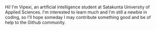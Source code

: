 Hi!
I'm Vipexi, an artificial intelligence student at Satakunta University of Applied Sciences.
I'm interested to learn much and I'm still a newbie in coding, so I'll hope someday I may contribute something good and be of help to the Github community.
